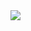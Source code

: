 <a href="https://portal.azure.com/#create/Microsoft.Template/uri/https%3A%2F%2Fraw.github.com%2Fms1805%2Ftest%2Fmaster%2Fazuredeploy.json" target="_blank">
    <img src="http://azuredeploy.net/deploybutton.png"/>
</a>
